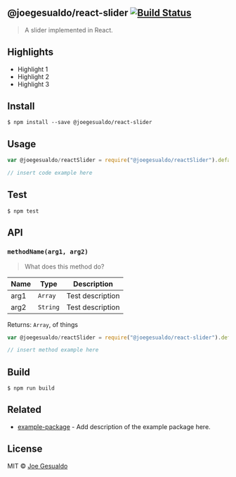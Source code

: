 ## @joegesualdo/react-slider [![Build Status](https://travis-ci.org/joegesualdo/react-slider.svg?branch=master)](https://travis-ci.org/joegesualdo/react-slider)
> A slider implemented in React.

## Highlights

- Highlight 1
- Highlight 2
- Highlight 3

## Install
```
$ npm install --save @joegesualdo/react-slider 
```

## Usage
```javascript
var @joegesualdo/reactSlider = require("@joegesualdo/reactSlider").default

// insert code example here
```

## Test
```
$ npm test
```
## API
### `methodName(arg1, arg2)`
> What does this method do?

| Name | Type | Description |
|------|------|-------------|
| arg1 | `Array` | Test description|
| arg2 | `String` | Test description|

Returns: `Array`, of things

```javascript
var @joegesualdo/reactSlider = require("@joegesualdo/react-slider").default

// insert method example here
```
## Build
```
$ npm run build
```

## Related
- [example-package]() - Add description of the example package here.

## License
MIT © [Joe Gesualdo]()
